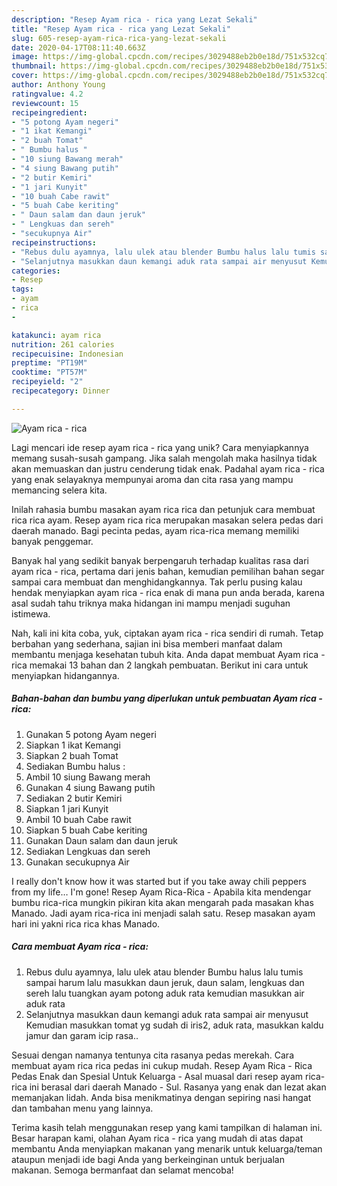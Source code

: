 ```yaml
---
description: "Resep Ayam rica - rica yang Lezat Sekali"
title: "Resep Ayam rica - rica yang Lezat Sekali"
slug: 605-resep-ayam-rica-rica-yang-lezat-sekali
date: 2020-04-17T08:11:40.663Z
image: https://img-global.cpcdn.com/recipes/3029488eb2b0e18d/751x532cq70/ayam-rica-rica-foto-resep-utama.jpg
thumbnail: https://img-global.cpcdn.com/recipes/3029488eb2b0e18d/751x532cq70/ayam-rica-rica-foto-resep-utama.jpg
cover: https://img-global.cpcdn.com/recipes/3029488eb2b0e18d/751x532cq70/ayam-rica-rica-foto-resep-utama.jpg
author: Anthony Young
ratingvalue: 4.2
reviewcount: 15
recipeingredient:
- "5 potong Ayam negeri"
- "1 ikat Kemangi"
- "2 buah Tomat"
- " Bumbu halus "
- "10 siung Bawang merah"
- "4 siung Bawang putih"
- "2 butir Kemiri"
- "1 jari Kunyit"
- "10 buah Cabe rawit"
- "5 buah Cabe keriting"
- " Daun salam dan daun jeruk"
- " Lengkuas dan sereh"
- "secukupnya Air"
recipeinstructions:
- "Rebus dulu ayamnya, lalu ulek atau blender Bumbu halus lalu tumis sampai harum lalu masukkan daun jeruk, daun salam, lengkuas dan sereh lalu tuangkan ayam potong aduk rata kemudian masukkan air aduk rata"
- "Selanjutnya masukkan daun kemangi aduk rata sampai air menyusut Kemudian masukkan tomat yg sudah di iris2, aduk rata, masukkan kaldu jamur dan garam icip rasa.."
categories:
- Resep
tags:
- ayam
- rica
- 

katakunci: ayam rica  
nutrition: 261 calories
recipecuisine: Indonesian
preptime: "PT19M"
cooktime: "PT57M"
recipeyield: "2"
recipecategory: Dinner

---
```



![Ayam rica - rica](https://img-global.cpcdn.com/recipes/3029488eb2b0e18d/751x532cq70/ayam-rica-rica-foto-resep-utama.jpg)

Lagi mencari ide resep ayam rica - rica yang unik? Cara menyiapkannya memang susah-susah gampang. Jika salah mengolah maka hasilnya tidak akan memuaskan dan justru cenderung tidak enak. Padahal ayam rica - rica yang enak selayaknya mempunyai aroma dan cita rasa yang mampu memancing selera kita.

Inilah rahasia bumbu masakan ayam rica rica dan petunjuk cara membuat rica rica ayam. Resep ayam rica rica merupakan masakan selera pedas dari daerah manado. Bagi pecinta pedas, ayam rica-rica memang memiliki banyak penggemar.

Banyak hal yang sedikit banyak berpengaruh terhadap kualitas rasa dari ayam rica - rica, pertama dari jenis bahan, kemudian pemilihan bahan segar sampai cara membuat dan menghidangkannya. Tak perlu pusing kalau hendak menyiapkan ayam rica - rica enak di mana pun anda berada, karena asal sudah tahu triknya maka hidangan ini mampu menjadi suguhan istimewa.


Nah, kali ini kita coba, yuk, ciptakan ayam rica - rica sendiri di rumah. Tetap berbahan yang sederhana, sajian ini bisa memberi manfaat dalam membantu menjaga kesehatan tubuh kita. Anda dapat membuat Ayam rica - rica memakai 13 bahan dan 2 langkah pembuatan. Berikut ini cara untuk menyiapkan hidangannya.

<!--inarticleads1-->

##### Bahan-bahan dan bumbu yang diperlukan untuk pembuatan Ayam rica - rica:

1. Gunakan 5 potong Ayam negeri
1. Siapkan 1 ikat Kemangi
1. Siapkan 2 buah Tomat
1. Sediakan  Bumbu halus :
1. Ambil 10 siung Bawang merah
1. Gunakan 4 siung Bawang putih
1. Sediakan 2 butir Kemiri
1. Siapkan 1 jari Kunyit
1. Ambil 10 buah Cabe rawit
1. Siapkan 5 buah Cabe keriting
1. Gunakan  Daun salam dan daun jeruk
1. Sediakan  Lengkuas dan sereh
1. Gunakan secukupnya Air


I really don&#39;t know how it was started but if you take away chili peppers from my life… I&#39;m gone! Resep Ayam Rica-Rica - Apabila kita mendengar bumbu rica-rica mungkin pikiran kita akan mengarah pada masakan khas Manado. Jadi ayam rica-rica ini menjadi salah satu. Resep masakan ayam hari ini yakni rica rica khas Manado. 

<!--inarticleads2-->

##### Cara membuat Ayam rica - rica:

1. Rebus dulu ayamnya, lalu ulek atau blender Bumbu halus lalu tumis sampai harum lalu masukkan daun jeruk, daun salam, lengkuas dan sereh lalu tuangkan ayam potong aduk rata kemudian masukkan air aduk rata
1. Selanjutnya masukkan daun kemangi aduk rata sampai air menyusut Kemudian masukkan tomat yg sudah di iris2, aduk rata, masukkan kaldu jamur dan garam icip rasa..


Sesuai dengan namanya tentunya cita rasanya pedas merekah. Cara membuat ayam rica rica pedas ini cukup mudah. Resep Ayam Rica - Rica Pedas Enak dan Spesial Untuk Keluarga - Asal muasal dari resep ayam rica-rica ini berasal dari daerah Manado - Sul. Rasanya yang enak dan lezat akan memanjakan lidah. Anda bisa menikmatinya dengan sepiring nasi hangat dan tambahan menu yang lainnya. 

Terima kasih telah menggunakan resep yang kami tampilkan di halaman ini. Besar harapan kami, olahan Ayam rica - rica yang mudah di atas dapat membantu Anda menyiapkan makanan yang menarik untuk keluarga/teman ataupun menjadi ide bagi Anda yang berkeinginan untuk berjualan makanan. Semoga bermanfaat dan selamat mencoba!
